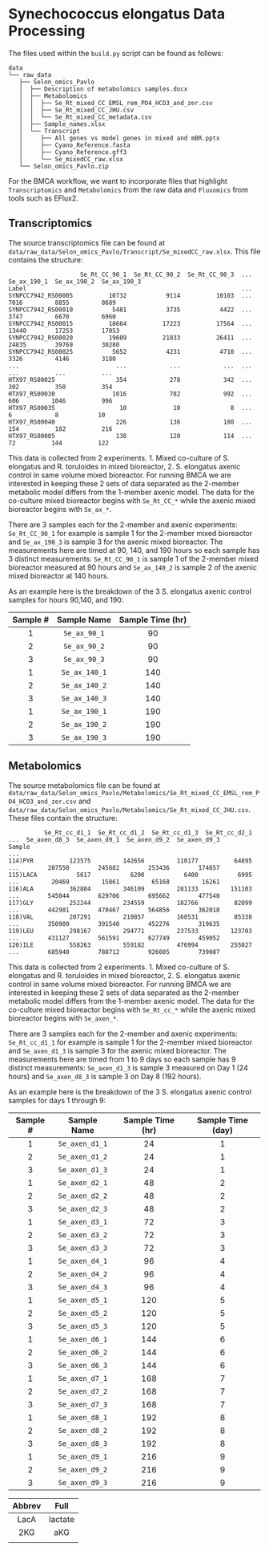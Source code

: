 # Synechococcus elongatus Data Processing

The files used within the `build.py` script can be found as follows:
```
data
└── raw_data
   ├── Selon_omics_Pavlo
   │  ├── Description of metabolomics samples.docx
   │  ├── Metabolomics
   │  │  ├── Se_Rt_mixed_CC_EMSL_rem_PO4_HCO3_and_zer.csv
   │  │  ├── Se_Rt_mixed_CC_JHU.csv
   │  │  └── Se_Rt_mixed_CC_metadata.csv
   │  ├── Sample_names.xlsx
   │  └── Transcript
   │     ├── All genes vs model genes in mixed and mBR.pptx
   │     ├── Cyano_Reference.fasta
   │     ├── Cyano_Reference.gff3
   │     └── Se_mixedCC_raw.xlsx
   └── Selon_omics_Pavlo.zip
```

For the BMCA workflow, we want to incorporate files that highlight `Transcriptomics` and `Metabolomics` from the raw data and `Fluxomics` from tools such as EFlux2.

## Transcriptomics

The source transcriptomics file can be found at `data/raw_data/Selon_omics_Pavlo/Transcript/Se_mixedCC_raw.xlsx`. This file contains the structure:

```
                    Se_Rt_CC_90_1  Se_Rt_CC_90_2  Se_Rt_CC_90_3  ...  Se_ax_190_1  Se_ax_190_2  Se_ax_190_3
Label                                                            ...                                       
SYNPCC7942_RS00005          10732           9114          10103  ...         7016         8855         8689
SYNPCC7942_RS00010           5481           3735           4422  ...         3747         6670         6960
SYNPCC7942_RS00015          18664          17223          17564  ...        13440        17253        17053
SYNPCC7942_RS00020          19609          21833          26411  ...        24835        39769        30280
SYNPCC7942_RS00025           5652           4231           4710  ...         3326         4146         3180
...                           ...            ...            ...  ...          ...          ...          ...
HTX97_RS00025                 354            278            342  ...          302          350          354
HTX97_RS00030                1016            782            992  ...          606         1046          996
HTX97_RS00035                  10             10              8  ...            6            8           10
HTX97_RS00040                 226            136            180  ...          154          182          216
HTX97_RS00005                 138            120            114  ...           72          144          122
```


This data is collected from 2 experiments. 1. Mixed co-culture of S. elongatus and R. toruloides in mixed bioreactor, 2. S. elongatus axenic control in same volume mixed bioreactor. For running BMCA we are interested in keeping these 2 sets of data separated as the 2-member metabolic model differs from the 1-member axenic model. The data for the co-culture mixed bioreactor begins with `Se_Rt_CC_*` while the axenic mixed bioreactor begins with `Se_ax_*`.

There are 3 samples each for the 2-member and axenic experiments: `Se_Rt_CC_90_1` for example is sample 1 for the 2-member mixed bioreactor and `Se_ax_190_3` is sample 3 for the axenic mixed bioreactor. The measurements here are timed at 90, 140, and 190 hours so each sample has 3 distinct measurements: `Se_Rt_CC_90_1` is sample 1 of the 2-member mixed bioreactor  measured at 90 hours and `Se_ax_140_2` is sample 2 of the axenic  mixed bioreactor at 140 hours.

As an example here is the breakdown of the 3 S. elongatus axenic control samples for hours 90,140, and 190:

| Sample # | Sample Name   | Sample Time (hr) |
|:--------:|:-------------:|:----------------:|
| 1        | `Se_ax_90_1`  | 90               |
| 2        | `Se_ax_90_2`  | 90               |
| 3        | `Se_ax_90_3`  | 90               |
| 1        | `Se_ax_140_1` | 140              |
| 2        | `Se_ax_140_2` | 140              |
| 3        | `Se_ax_140_3` | 140              |
| 1        | `Se_ax_190_1` | 190              |
| 2        | `Se_ax_190_2` | 190              |
| 3        | `Se_ax_190_3` | 190              |



## Metabolomics

The source metabolomics file can be found at `data/raw_data/Selon_omics_Pavlo/Metabolomics/Se_Rt_mixed_CC_EMSL_rem_PO4_HCO3_and_zer.csv` and `data/raw_data/Selon_omics_Pavlo/Metabolomics/Se_Rt_mixed_CC_JHU.csv`. These files contain the structure:

```
          Se_Rt_cc_d1_1  Se_Rt_cc_d1_2  Se_Rt_cc_d1_3  Se_Rt_cc_d2_1  ...  Se_axen_d8_3  Se_axen_d9_1  Se_axen_d9_2  Se_axen_d9_3
Sample                                                                ...                                                        
114)PYR          123575         142656         110177          64895  ...        207550        245882        253436        174657
115)LACA           5617           6200           6400           6995  ...         20469         15861         65168         16261
116)ALA          362804         346109         281133         151103  ...        545044        629706        695662        477540
117)GLY          252244         234559         182766          82099  ...        442981        470467        564856        362018
118)VAL          207291         210857         168531          85338  ...        350909        391540        452276        319635
119)LEU          298167         294771         237533         123703  ...        431127        561591        627749        459052
120)ILE          558263         559182         476994         255027  ...        685940        788712        926085        739087
```

This data is collected from 2 experiments. 1. Mixed co-culture of S. elongatus and R. toruloides in mixed bioreactor, 2. S. elongatus axenic control in same volume mixed bioreactor. For running BMCA we are interested in keeping these 2 sets of data separated as the 2-member metabolic model differs from the 1-member axenic model. The data for the co-culture mixed bioreactor begins with `Se_Rt_cc_*` while the axenic mixed bioreactor begins with `Se_axen_*`.

There are 3 samples each for the 2-member and axenic experiments: `Se_Rt_cc_d1_1` for example is sample 1 for the 2-member mixed bioreactor and `Se_axen_d1_3` is sample 3 for the axenic mixed bioreactor. The measurements here are timed from 1 to 9 days so each sample has 9 distinct measurements: `Se_axen_d1_3` is sample 3 measured on Day 1 (24 hours) and `Se_axen_d8_3` is sample 3 on Day 8 (192 hours).

As an example here is the breakdown of the 3 S. elongatus axenic control samples for days 1 through 9:

| Sample # | Sample Name    | Sample Time (hr) | Sample Time (day) |
|:--------:|:--------------:|:----------------:|:-----------------:|
| 1        | `Se_axen_d1_1` | 24               | 1                 |
| 2        | `Se_axen_d1_2` | 24               | 1                 |
| 3        | `Se_axen_d1_3` | 24               | 1                 |
| 1        | `Se_axen_d2_1` | 48               | 2                 |
| 2        | `Se_axen_d2_2` | 48               | 2                 |
| 3        | `Se_axen_d2_3` | 48               | 2                 |
| 1        | `Se_axen_d3_1` | 72               | 3                 |
| 2        | `Se_axen_d3_2` | 72               | 3                 |
| 3        | `Se_axen_d3_3` | 72               | 3                 |
| 1        | `Se_axen_d4_1` | 96               | 4                 |
| 2        | `Se_axen_d4_2` | 96               | 4                 |
| 3        | `Se_axen_d4_3` | 96               | 4                 |
| 1        | `Se_axen_d5_1` | 120              | 5                 |
| 2        | `Se_axen_d5_2` | 120              | 5                 |
| 3        | `Se_axen_d5_3` | 120              | 5                 |
| 1        | `Se_axen_d6_1` | 144              | 6                 |
| 2        | `Se_axen_d6_2` | 144              | 6                 |
| 3        | `Se_axen_d6_3` | 144              | 6                 |
| 1        | `Se_axen_d7_1` | 168              | 7                 |
| 2        | `Se_axen_d7_2` | 168              | 7                 |
| 3        | `Se_axen_d7_3` | 168              | 7                 |
| 1        | `Se_axen_d8_1` | 192              | 8                 |
| 2        | `Se_axen_d8_2` | 192              | 8                 |
| 3        | `Se_axen_d8_3` | 192              | 8                 |
| 1        | `Se_axen_d9_1` | 216              | 9                 |
| 2        | `Se_axen_d9_2` | 216              | 9                 |
| 3        | `Se_axen_d9_3` | 216              | 9                 |



| Abbrev | Full    |
|:------:|:-------:|
| LacA   | lactate |
| 2KG    | aKG     |
|        |         |

